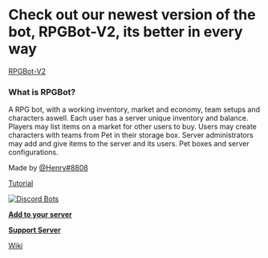 # Check out our newest version of the bot, RPGBot-V2, its better in every way
[RPGBot-V2](https://top.gg/bot/673737213959208980)

### What is RPGBot?

A RPG bot, with a working inventory, market and economy, team setups and characters aswell. Each user has a server unique inventory and balance. Players may list items on a market for other users to buy. Users may create characters with teams from Pet in their storage box. Server administrators may add and give items to the server and its users.
Pet boxes and server configurations. 

Made by [@Henry#8808](https://discordapp.com/channels/@me/122739797646245899)

[Tutorial](https://github.com/henry232323/RPGBot/blob/master/tutorial.md)

[![Discord Bots](https://discordbots.org/api/widget/305177429612298242.svg)](https://discordbots.org/bot/305177429612298242)

[**Add to your server**](https://discordapp.com/oauth2/authorize?client_id=305177429612298242&scope=bot&permissions=805694529)

[**Support Server**](https://discord.gg/mXZg2mk)

[Wiki](https://github.com/henry232323/RPGBot/blob/master/wiki)
